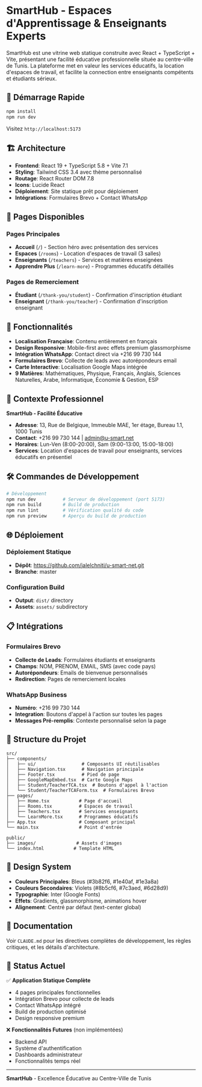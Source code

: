 # SmartHub - Espaces d'Apprentissage & Enseignants Experts

SmartHub est une vitrine web statique construite avec React + TypeScript + Vite, présentant une facilité éducative professionnelle située au centre-ville de Tunis. La plateforme met en valeur les services éducatifs, la location d'espaces de travail, et facilite la connection entre enseignants compétents et étudiants sérieux.

## 🚀 Démarrage Rapide

```bash
npm install
npm run dev
```
Visitez `http://localhost:5173`

## 🏗️ Architecture

- **Frontend**: React 19 + TypeScript 5.8 + Vite 7.1
- **Styling**: Tailwind CSS 3.4 avec thème personnalisé
- **Routage**: React Router DOM 7.8
- **Icons**: Lucide React
- **Déploiement**: Site statique prêt pour déploiement
- **Intégrations**: Formulaires Brevo + Contact WhatsApp

## 📄 Pages Disponibles

### Pages Principales
- **Accueil** (`/`) - Section héro avec présentation des services
- **Espaces** (`/rooms`) - Location d'espaces de travail (3 salles)
- **Enseignants** (`/teachers`) - Services et matières enseignées
- **Apprendre Plus** (`/learn-more`) - Programmes éducatifs détaillés

### Pages de Remerciement
- **Étudiant** (`/thank-you/student`) - Confirmation d'inscription étudiant
- **Enseignant** (`/thank-you/teacher`) - Confirmation d'inscription enseignant

## 🎯 Fonctionnalités

- **Localisation Française**: Contenu entièrement en français
- **Design Responsive**: Mobile-first avec effets premium glassmorphisme
- **Intégration WhatsApp**: Contact direct via +216 99 730 144
- **Formulaires Brevo**: Collecte de leads avec autorépondeurs email
- **Carte Interactive**: Localisation Google Maps intégrée
- **9 Matières**: Mathématiques, Physique, Français, Anglais, Sciences Naturelles, Arabe, Informatique, Économie & Gestion, ESP

## 🏢 Contexte Professionnel

**SmartHub - Facilité Éducative**
- **Adresse**: 13, Rue de Belgique, Immeuble MAE, 1er étage, Bureau 1.1, 1000 Tunis
- **Contact**: +216 99 730 144 | admin@u-smart.net
- **Horaires**: Lun-Ven (8:00-20:00), Sam (9:00-13:00, 15:00-18:00)
- **Services**: Location d'espaces de travail pour enseignants, services éducatifs en présentiel

## 🛠️ Commandes de Développement

```bash
# Développement
npm run dev          # Serveur de développement (port 5173)
npm run build        # Build de production
npm run lint         # Vérification qualité du code
npm run preview      # Aperçu du build de production
```

## 🌐 Déploiement

### Déploiement Statique
- **Dépôt**: https://github.com/jalelchniti/u-smart-net.git
- **Branche**: master

### Configuration Build
- **Output**: `dist/` directory
- **Assets**: `assets/` subdirectory

## 📋 Intégrations

### Formulaires Brevo
- **Collecte de Leads**: Formulaires étudiants et enseignants
- **Champs**: NOM, PRENOM, EMAIL, SMS (avec code pays)
- **Autorépondeurs**: Emails de bienvenue personnalisés
- **Redirection**: Pages de remerciement locales

### WhatsApp Business
- **Numéro**: +216 99 730 144
- **Integration**: Boutons d'appel à l'action sur toutes les pages
- **Messages Pré-remplis**: Contexte personnalisé selon la page

## 📁 Structure du Projet

```
src/
├── components/
│   ├── ui/                 # Composants UI réutilisables
│   ├── Navigation.tsx      # Navigation principale
│   ├── Footer.tsx          # Pied de page
│   ├── GoogleMapEmbed.tsx  # Carte Google Maps
│   ├── Student/TeacherTCA.tsx  # Boutons d'appel à l'action
│   └── Student/TeacherTCAForm.tsx  # Formulaires Brevo
├── pages/
│   ├── Home.tsx           # Page d'accueil
│   ├── Rooms.tsx          # Espaces de travail
│   ├── Teachers.tsx       # Services enseignants
│   └── LearnMore.tsx      # Programmes éducatifs
├── App.tsx                # Composant principal
└── main.tsx               # Point d'entrée

public/
├── images/               # Assets d'images
└── index.html           # Template HTML
```

## 🎨 Design System

- **Couleurs Principales**: Bleus (#3b82f6, #1e40af, #1e3a8a)
- **Couleurs Secondaires**: Violets (#8b5cf6, #7c3aed, #6d28d9)
- **Typographie**: Inter (Google Fonts)
- **Effets**: Gradients, glassmorphisme, animations hover
- **Alignement**: Centré par défaut (text-center global)

## 📖 Documentation

Voir `CLAUDE.md` pour les directives complètes de développement, les règles critiques, et les détails d'architecture.

## 🚦 Status Actuel

✅ **Application Statique Complète**
- 4 pages principales fonctionnelles
- Intégration Brevo pour collecte de leads
- Contact WhatsApp intégré
- Build de production optimisé
- Design responsive premium

❌ **Fonctionnalités Futures** (non implémentées)
- Backend API
- Système d'authentification
- Dashboards administrateur
- Fonctionnalités temps réel

---

**SmartHub** - Excellence Éducative au Centre-Ville de Tunis